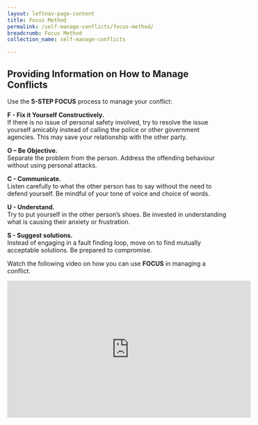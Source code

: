 ```yaml
---
layout: leftnav-page-content
title: Focus Method
permalink: /self-manage-conflicts/focus-method/
breadcrumb: Focus Method
collection_name: self-manage-conflicts

---
```


Providing Information on How to Manage Conflicts
---
 
Use the **5-STEP FOCUS** process to manage your conflict:

**F - Fix it Yourself Constructively.**<br>
If there is no issue of personal safety involved, try to resolve the issue yourself amicably instead of calling the police or other government agencies. This may save your relationship with the other party.

**O – Be Objective.**<br>
Separate the problem from the person. Address the offending behaviour without using personal attacks.  

**C - Communicate.**<br>
Listen carefully to what the other person has to say without the need to defend yourself. Be mindful of your tone of voice and choice of words.

**U - Understand.**<br>
Try to put yourself in the other person’s shoes. Be invested in understanding what is causing their anxiety or frustration.

**S - Suggest solutions.**<br>
Instead of engaging in a fault finding loop, move on to find mutually acceptable solutions. Be prepared to compromise.

Watch the following video on how you can use **FOCUS** in managing a conflict.

<div class="bp-youtube">
 <iframe width="560" height="315" src="https://www.youtube.com/embed/VlV1N1UyOIw" frameborder="0" allow="accelerometer; autoplay; encrypted-media; gyroscope; picture-in-picture" allowfullscreen></iframe>
</div>

